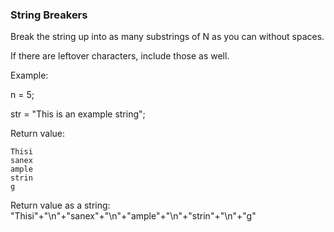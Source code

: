 ### String Breakers

Break the string up into as many substrings of N as you can without spaces. 

If there are leftover characters, include those as well.

Example: 

n = 5;

str = "This is an example string";

Return value:
```
Thisi
sanex
ample
strin
g
```
Return value as a string: "Thisi"+"\n"+"sanex"+"\n"+"ample"+"\n"+"strin"+"\n"+"g"

